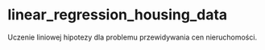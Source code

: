 # linear_regression_housing_data
Uczenie liniowej hipotezy dla problemu przewidywania cen nieruchomości.
